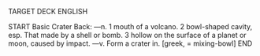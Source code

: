 TARGET DECK
ENGLISH

START
Basic
Crater
Back: —n. 1 mouth of a volcano. 2 bowl-shaped cavity, esp. That made by a shell or bomb. 3 hollow on the surface of a planet or moon, caused by impact. —v. Form a crater in. [greek, = mixing-bowl]
END
